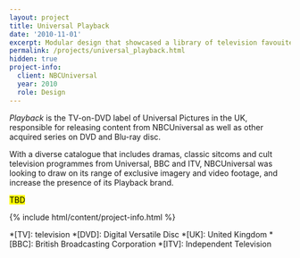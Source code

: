 ```yaml
---
layout: project
title: Universal Playback
date: '2010-11-01'
excerpt: Modular design that showcased a library of television favouites.
permalink: /projects/universal_playback.html
hidden: true
project-info:
  client: NBCUniversal
  year: 2010
  role: Design
---
```

_Playback_ is the TV-on-DVD label of Universal Pictures in the UK, responsible for releasing content from NBCUniversal as well as other acquired series on DVD and Blu-ray disc.

With a diverse catalogue that includes dramas, classic sitcoms and cult television programmes from Universal, BBC and ITV, NBCUniversal was looking to draw on its range of exclusive imagery and video footage, and increase the presence of its Playback brand.

<mark>TBD</mark>

{% include html/content/project-info.html %}

*[TV]: television
*[DVD]: Digital Versatile Disc
*[UK]: United Kingdom
*[BBC]: British Broadcasting Corporation
*[ITV]: Independent Television

